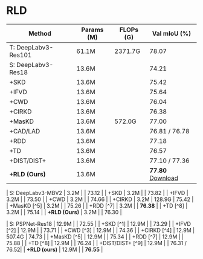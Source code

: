 # RLD 
| Method                                 | Params (M) | FLOPs (G) | Val mIoU (%) |
|--------------------------------------|------------|-----------|--------------|
| T: DeepLabv3-Res101                  | 61.1M      | 2371.7G   | 78.07        |
| S: DeepLabv3-Res18                   | 13.6M      |           | 74.21        |
| +SKD                 | 13.6M      |           | 75.42        |
| +IFVD               | 13.6M      |           | 75.64        |
| +CWD                | 13.6M      |           | 76.04        |
| +CIRKD               | 13.6M      |           | 76.38        |
| +MasKD                 | 13.6M      | 572.0G    | 77.00        |
| +CAD/LAD               | 13.6M      |           | 76.81 / 76.78|
| +RDD                | 13.6M      |           | 77.18        |
| +TD                    | 13.6M      |           | 76.57        |
| +DIST/DIST+         | 13.6M      |           | 77.10 / 77.36|
| **+RLD (Ours)**                      | 13.6M      |           | **77.80** [Download](https://pan.baidu.com/s/1XUoRtbWqAgO83Lu6Zy_nsw)   |

| S: DeepLabv3-MBV2                    | 3.2M       |           | 73.12        |
| +SKD                | 3.2M       |           | 73.82        |
| +IFVD                | 3.2M       |           | 73.50        |
| +CWD              | 3.2M       |           | 74.66        |
| +CIRKD               | 3.2M       | 128.9G    | 75.42        |
| +MasKD [^5]             | 3.2M       |           | 75.26        |
| +RDD [^7]                | 3.2M       |           | **76.38**    |
| +TD [^8]                   | 3.2M       |           | 75.14        |
| **+RLD (Ours)**                      | 3.2M       |           | 76.30        |

| S: PSPNet-Res18                      | 12.9M      |           | 72.55        |
| +SKD [^1]                | 12.9M      |           | 73.29        |
| +IFVD [^2]                | 12.9M      |           | 73.71        |
| +CWD [^3]                  | 12.9M      |           | 74.36        |
| +CIRKD [^4]               | 12.9M      | 507.4G    | 74.73        |
| +MasKD [^5]                | 12.9M      |           | 75.34        |
| +RDD [^7]                 | 12.9M      |           | 75.88        |
| +TD [^8]                 | 12.9M      |           | 76.24        |
| +DIST/DIST+ [^9]          | 12.9M      |           | 76.31 / 76.52|
| **+RLD (ours)**                      | 12.9M      |           | **76.55**    |

